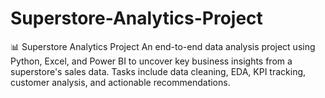 # Superstore-Analytics-Project
📊 Superstore Analytics Project An end-to-end data analysis project using Python, Excel, and Power BI to uncover key business insights from a superstore's sales data. Tasks include data cleaning, EDA, KPI tracking, customer analysis, and actionable recommendations.
